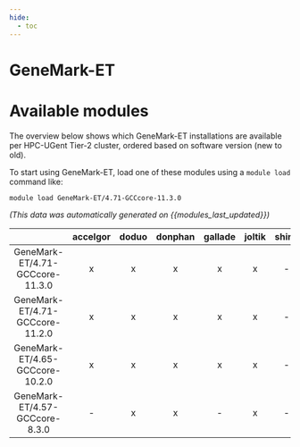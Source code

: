 ```yaml
---
hide:
  - toc
---
```


GeneMark-ET
===========

# Available modules


The overview below shows which GeneMark-ET installations are available per HPC-UGent Tier-2 cluster, ordered based on software version (new to old).

To start using GeneMark-ET, load one of these modules using a `module load` command like:

```shell
module load GeneMark-ET/4.71-GCCcore-11.3.0
```

*(This data was automatically generated on {{modules_last_updated}})*  

| |accelgor|doduo|donphan|gallade|joltik|shinx|skitty|
| :---: | :---: | :---: | :---: | :---: | :---: | :---: | :---: |
|GeneMark-ET/4.71-GCCcore-11.3.0|x|x|x|x|x|-|-|
|GeneMark-ET/4.71-GCCcore-11.2.0|x|x|x|x|x|-|-|
|GeneMark-ET/4.65-GCCcore-10.2.0|x|x|x|x|x|-|-|
|GeneMark-ET/4.57-GCCcore-8.3.0|-|x|x|-|x|-|-|
